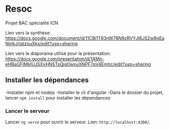 # Resoc
Projet BAC spécialité ICN

Lien vers la synthèse: https://docs.google.com/document/d/11CBi1T83nW78N9zRVYJI6JS2w9oEaNmkJrIaIzpuXks/edit?usp=sharing

Lien vers le diaporama utilisé pour la présentation: https://docs.google.com/presentation/d/1AMn-eHBaGFIMkIUJSXvHNSTsQig0wxuXNPF7qV4Emhc/edit?usp=sharing


## Installer les dépendances

-Installer npm et nodejs
-Installer le cli d'angular
-Dans le dossier du projet, lancer `npm install` pour installer les dépendances

### Lancer le serveur

Lancer `ng serve` pour ouvrir le serveur. Lien: `http://localhost:4200/`. 

